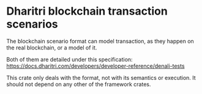 # Dharitri blockchain transaction scenarios

The blockchain scenario format can model transaction, as they happen on the real blockchain, or a model of it.

Both of them are detailed under this specification: https://docs.dharitri.com/developers/developer-reference/denali-tests

This crate only deals with the format, not with its semantics or execution. It should not depend on any other of the framework crates.
